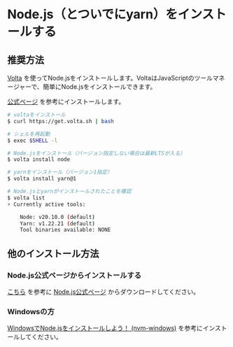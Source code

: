 # Node.js（とついでにyarn）をインストールする

## 推奨方法

[Volta](https://volta.sh/) を使ってNode.jsをインストールします。VoltaはJavaScriptのツールマネージャーで、簡単にNode.jsをインストールできます。

[公式ページ](https://docs.volta.sh/guide/getting-started) を参考にインストールします。

```bash
# voltaをインストール
$ curl https://get.volta.sh | bash

# シェルを再起動
$ exec $SHELL -l

# Node.jsをインストール（バージョン指定しない場合は最新LTSが入る）
$ volta install node

# yarnをインストール（バージョン1指定）
$ volta install yarn@1

# Node.jsとyarnがインストールされたことを確認
$ volta list
⚡️ Currently active tools:

    Node: v20.10.0 (default)
    Yarn: v1.22.21 (default)
    Tool binaries available: NONE
```

## 他のインストール方法

### Node.js公式ページからインストールする

[こちら](https://original-game.com/how-to-install-node-js-on-mac/) を参考に [Node.js公式ページ](https://nodejs.org/en/download) からダウンロードしてください。

### Windowsの方

[WindowsでNode.jsをインストールしよう！ (nvm-windows)](https://zenn.dev/y_2_k/articles/e419bcf729e82d) を参考にインストールしてください。